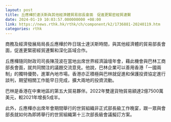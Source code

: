 ```yaml
---
layout: post
title: 丘應樺於達沃斯與其他經濟體貿易部長會面　促進更緊密經貿連繫
date: 2024-01-19 10:03:57.000000000 +08:00
link: https://news.rthk.hk/rthk/ch/component/k2/1736881-20240119.htm
categories: rthk
---
```


商務及經濟發展局局長丘應樺於昨日瑞士達沃斯時間，與其他經濟體的貿易部長會面，促進更緊密經貿連繫和深化區域合作。
 
丘應樺隨同財政司司長陳茂波在當地出席世界經濟論壇年會，藉此機會與巴林工商部長會面，就共同關注的議題交流意見。他說，巴林企業可以善用香港「一國兩制」的獨特優勢，進軍內地巿場。香港亦正積極與巴林就促進和保護投資協定進行談判，期望相關工作能早日完成，擴大兩地的投資流動。

巴林是香港在中東地區的第五大貿易夥伴。2022年雙邊貨物貿易額達2億7500萬美元，較2021年增長5成半。
 
此外，丘應樺亦出席年會期間舉行的世貿組織非正式部長級工作晚宴，跟一眾與會部長就如何為即將舉行的世貿組織第十三次部長級會議擬訂方案。
